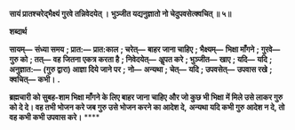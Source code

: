 **सायं प्रातश्चरेद्भैक्ष्यं गुरवे तन्निवेदयेत् ।** **भुञ्जीत यद्यनुज्ञातो नो चेदुपवसेत्क्वचित् ॥ ५॥** 

**शब्दार्थ** 

**सायम्—** **संध्या समय** **; प्रात:—** **प्रात:काल** **; चरेत्—** **बाहर जाना चाहिए** **; भैक्ष्यम्—** **भिक्षा माँगने** **; गुरवे—** **गुरु को** **; तत्—** **वह** **जितना एकत्र करता है** **; निवेदयेत्—** **अॢपत करे** **; भुञ्जीत—** **खाए** **; यदि—** **यदि** **; अनुज्ञात:—** **(गुरु द्वारा) आज्ञा दिये जाने पर** **;** **नो—** **अन्यथा** **; चेत्—** **यदि** **; उपवसेत्—** **उपवास रखे** **; क्वचित्—** **कभी।** **.** 

**ब्रह्मचारी को सुबह-शाम भिक्षा माँगने के लिए बाहर जाना चाहिए और जो कुछ भी भिक्षा** **में मिले उसे लाकर गुरु को दे दे। वह तभी भोजन करे जब गुरु उसे भोजन करने का आदेश दे,** **अन्यथा यदि कभी गुरु आदेश न दे, तो वह कभी कभी उपवास करे।** **** 